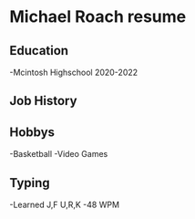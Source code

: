 # Michael Roach resume

## Education
   -Mcintosh Highschool 2020-2022
   
## Job History


## Hobbys
 -Basketball
 -Video Games
 
 ## Typing
 -Learned J,F U,R,K
-48 WPM
